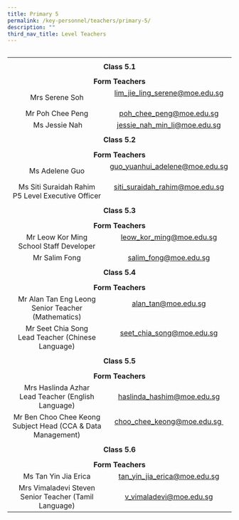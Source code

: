 ```yaml
---
title: Primary 5
permalink: /key-personnel/teachers/primary-5/
description: ""
third_nav_title: Level Teachers
---
```

<table style="float: right;" border="0" width="100%" cellspacing="0">
<tbody>
<tr>
<td style="text-align: center;" colspan="2" height="41"><strong>Class 5.1</strong></td>
</tr>
<tr style="text-align: center;">
<td colspan="2" style="text-align: center;" height="25"><strong>Form Teachers</strong></td>
</tr>
<tr style="text-align: center;">
<td width="50%">Mrs Serene Soh</td>
<td width="50%"><a href="mailto:lim_jie_ling_serene@moe.edu.sg" target="">lim_jie_ling_serene@moe.edu.sg</a><br><br></td>
</tr>
<tr style="text-align: center;">
<td>
<div>Mr Poh Chee Peng</div>
</td>
<td><a href="mailto:poh_chee_peng@moe.edu.sg" target="">poh_chee_peng@moe.edu.sg</a></td>
</tr>
	<tr style="text-align: center;">
<td>
<div>&nbsp;Ms Jessie Nah</div>
</td>
<td><a href="mailto:jessie_nah_min_li@moe.edu.sg" target="">jessie_nah_min_li@moe.edu.sg</a></td>
</tr>
<tr style="text-align: center;">
<td colspan="2" style="text-align: center;" height="41"><strong>Class 5.2</strong></td>
</tr>
<tr style="text-align: center;">
<td colspan="2" style="text-align: center;" height="25"><strong>Form Teachers</strong></td>
</tr>
<tr style="text-align: center;">
<td width="50%">Ms Adelene Guo</td>
<td><a href="mailto:guo_yuanhui_adelene@moe.edu.sg" target="">guo_yuanhui_adelene@moe.edu.sg</a><br><br></td>
</tr>
<tr style="text-align: center;">
<td>Ms Siti Suraidah Rahim<br>P5 Level Executive Officer</td>
<td><a href="mailto:siti_suraidah_rahim@moe.edu.sg" target="">siti_suraidah_rahim@moe.edu.sg</a><br><br></td>
</tr>
<tr style="text-align: center;">
<td colspan="2" style="text-align: center;" height="41"><strong>Class 5.3</strong></td>
</tr>
<tr style="text-align: center;">
<td colspan="2" style="text-align: center;" height="25"><strong>Form Teachers</strong></td>
</tr>
<tr style="text-align: center;">
<td>Mr Leow Kor Ming<br>School Staff Developer</td>
<td><a href="mailto:leow_kor_ming@moe.edu.sg" target="">leow_kor_ming@moe.edu.sg</a><br><br></td>
</tr>
<tr style="text-align: center;">
<td>
<div>Mr Salim Fong</div>
</td>
<td><a href="mailto:salim_fong@moe.edu.sg" target="">salim_fong@moe.edu.sg</a></td>
</tr>
<tr style="text-align: center;">
<td colspan="2" style="text-align: center;" height="41"><strong>Class 5.4</strong></td>
</tr>
<tr style="text-align: center;">
<td colspan="2" style="text-align: center;" height="25"><strong>Form Teachers</strong></td>
</tr>
<tr style="text-align: center;">
<td width="50%">Mr Alan Tan Eng Leong<br>Senior Teacher (Mathematics)</td>
<td width="50%"><a href="mailto:alan_tan@moe.edu.sg" target="">alan_tan@moe.edu.sg</a><br><br></td>
</tr>
<tr style="text-align: center;">
<td>Mr Seet Chia Song<br>Lead Teacher (Chinese Language)</td>
<td><a href="mailto:seet_chia_song@moe.edu.sg" target="">seet_chia_song@moe.edu.sg</a><br><br></td>
</tr>
<tr style="text-align: center;">
<td colspan="2" style="text-align: center;" height="41"><strong>Class 5.5</strong></td>
</tr>
<tr style="text-align: center;">
<td colspan="2" style="text-align: center;" height="25"><strong>Form Teachers</strong></td>
</tr>
<tr style="text-align: center;">
<td>Mrs Haslinda Azhar<br>Lead Teacher (English Language)</td>
<td><a href="mailto:haslinda_hashim@moe.edu.sg" target="">haslinda_hashim@moe.edu.sg</a></td>
</tr>
<tr style="text-align: center;">
<td>Mr Ben Choo Chee Keong<br>Subject Head (CCA &amp; Data Management)</td>
<td><a href="mailto:choo_chee_keong@moe.edu.sg" target="">choo_chee_keong@moe.edu.sg&nbsp;</a><br><br></td>
</tr>

<tr style="text-align: center;">
<td colspan="2" style="text-align: center;" height="41"><strong>Class 5.6</strong></td>
</tr>
<tr style="text-align: center;">
<td colspan="2" style="text-align: center;" height="25"><strong>Form Teachers</strong></td>
</tr>
<tr style="text-align: center;">
<td>Ms Tan Yin Jia Erica</td>
<td><a href="mailto:tan_yin_jia_erica@moe.edu.sg" target="">tan_yin_jia_erica@moe.edu.sg</a></td>
</tr>
<tr style="text-align: center;">
<td>Mrs Vimaladevi Steven<br>Senior Teacher (Tamil Language)</td>
<td><a href="mailto:v_vimaladevi@moe.edu.sg" target="">v_vimaladevi@moe.edu.sg</a></td>
</tr>
</tbody>
</table>